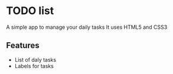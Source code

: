 # TODO list
A simple app to manage your daily tasks
It uses HTML5 and CSS3

## Features
* List of daly tasks
* Labels for tasks
